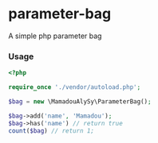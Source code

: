 # parameter-bag

A simple php parameter bag

### Usage

```php
<?php

require_once './vendor/autoload.php';

$bag = new \MamadouAlySy\ParameterBag();

$bag->add('name', 'Mamadou');
$bag->has('name') // return true
count($bag) // return 1;
```